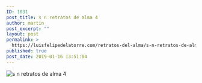 ```yaml
---
ID: 1031
post_title: s n retratos de alma 4
author: martin
post_excerpt: ""
layout: post
permalink: >
  https://luisfelipedelatorre.com/retratos-del-alma/s-n-retratos-de-alma-4/
published: true
post_date: 2019-01-16 13:51:04
---
```

<p><img src="https://luisfelipedelatorre.com/wp-content/uploads/2019/01/s-n-retratos-de-alma-4-1024x668.jpg" alt="s n retratos de alma 4"/></p>